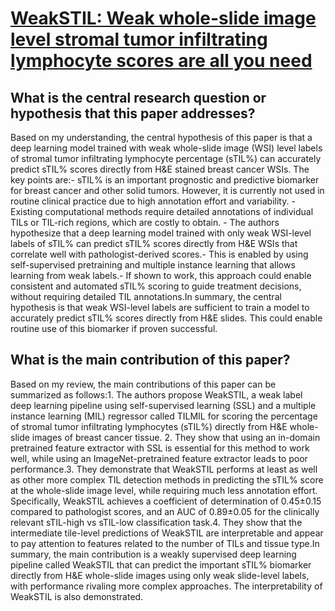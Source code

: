 # [WeakSTIL: Weak whole-slide image level stromal tumor infiltrating   lymphocyte scores are all you need](https://arxiv.org/abs/2109.05892)

## What is the central research question or hypothesis that this paper addresses?

Based on my understanding, the central hypothesis of this paper is that a deep learning model trained with weak whole-slide image (WSI) level labels of stromal tumor infiltrating lymphocyte percentage (sTIL%) can accurately predict sTIL% scores directly from H&E stained breast cancer WSIs. The key points are:- sTIL% is an important prognostic and predictive biomarker for breast cancer and other solid tumors. However, it is currently not used in routine clinical practice due to high annotation effort and variability. - Existing computational methods require detailed annotations of individual TILs or TIL-rich regions, which are costly to obtain. - The authors hypothesize that a deep learning model trained with only weak WSI-level labels of sTIL% can predict sTIL% scores directly from H&E WSIs that correlate well with pathologist-derived scores.- This is enabled by using self-supervised pretraining and multiple instance learning that allows learning from weak labels.- If shown to work, this approach could enable consistent and automated sTIL% scoring to guide treatment decisions, without requiring detailed TIL annotations.In summary, the central hypothesis is that weak WSI-level labels are sufficient to train a model to accurately predict sTIL% scores directly from H&E slides. This could enable routine use of this biomarker if proven successful.


## What is the main contribution of this paper?

Based on my review, the main contributions of this paper can be summarized as follows:1. The authors propose WeakSTIL, a weak label deep learning pipeline using self-supervised learning (SSL) and a multiple instance learning (MIL) regressor called TILMIL for scoring the percentage of stromal tumor infiltrating lymphocytes (sTIL%) directly from H&E whole-slide images of breast cancer tissue. 2. They show that using an in-domain pretrained feature extractor with SSL is essential for this method to work well, while using an ImageNet-pretrained feature extractor leads to poor performance.3. They demonstrate that WeakSTIL performs at least as well as other more complex TIL detection methods in predicting the sTIL% score at the whole-slide image level, while requiring much less annotation effort. Specifically, WeakSTIL achieves a coefficient of determination of 0.45±0.15 compared to pathologist scores, and an AUC of 0.89±0.05 for the clinically relevant sTIL-high vs sTIL-low classification task.4. They show that the intermediate tile-level predictions of WeakSTIL are interpretable and appear to pay attention to features related to the number of TILs and tissue type.In summary, the main contribution is a weakly supervised deep learning pipeline called WeakSTIL that can predict the important sTIL% biomarker directly from H&E whole-slide images using only weak slide-level labels, with performance rivaling more complex approaches. The interpretability of WeakSTIL is also demonstrated.

